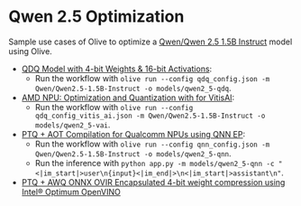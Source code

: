 # Qwen 2.5 Optimization

Sample use cases of Olive to optimize a [Qwen/Qwen 2.5 1.5B Instruct](https://huggingface.co/Qwen/Qwen2.5-1.5B-Instruct) model using Olive.

- [QDQ Model with 4-bit Weights & 16-bit Activations](../phi3_5/README.md):
  - Run the workflow with `olive run --config qdq_config.json -m Qwen/Qwen2.5-1.5B-Instruct -o models/qwen2_5-qdq`.
- [AMD NPU: Optimization and Quantization with for VitisAI](../phi3_5/README.md):
  - Run the workflow with `olive run --config qdq_config_vitis_ai.json -m Qwen/Qwen2.5-1.5B-Instruct -o models/qwen2_5-vai`.
- [PTQ + AOT Compilation for Qualcomm NPUs using QNN EP](../phi3_5/README.md):
  - Run the workflow with `olive run --config qnn_config.json -m Qwen/Qwen2.5-1.5B-Instruct -o models/qwen2_5-qnn`.
  - Run the inference with `python app.py -m models/qwen2_5-qnn -c "<|im_start|>user\n{input}<|im_end|>\n<|im_start|>assistant\n"`.
- [PTQ + AWQ ONNX OVIR Encapsulated 4-bit weight compression using Intel® Optimum OpenVINO](./openvino/)
